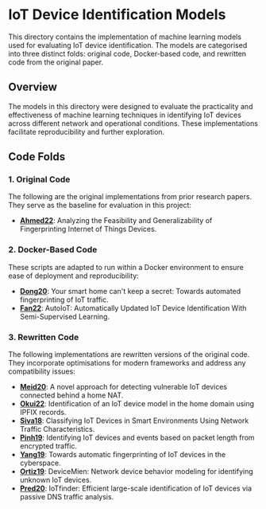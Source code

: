 # IoT Device Identification Models

This directory contains the implementation of machine learning models used for evaluating IoT device identification. The models are categorised into three distinct folds: original code, Docker-based code, and rewritten code from the original paper.

## Overview

The models in this directory were designed to evaluate the practicality and effectiveness of machine learning techniques in identifying IoT devices across different network and operational conditions. These implementations facilitate reproducibility and further exploration.

## Code Folds

### 1. **Original Code**
The following are the original implementations from prior research papers. They serve as the baseline for evaluation in this project:
- **[Ahmed22](https://github.com/dilawer11/iot-device-fingerprinting)**: Analyzing the Feasibility and Generalizability of Fingerprinting Internet of Things Devices.

### 2. **Docker-Based Code**
These scripts are adapted to run within a Docker environment to ensure ease of deployment and reproducibility:
- **[Dong20](https://github.com/KiteFlyKid/Your-Smart-Home-Can-t-Keep-a-Secret-Towards-Automated-Fingerprinting-of-IoT-Traffic-with-Neural-Net.git)**: Your smart home can't keep a secret: Towards automated fingerprinting of IoT traffic.
- **[Fan22](https://github.com/AliceAndBobCandy/AutoIoT.git)**: AutoIoT: Automatically Updated IoT Device Identification With Semi-Supervised Learning.

### 3. **Rewritten Code**
The following implementations are rewritten versions of the original code. They incorporate optimisations for modern frameworks and address any compatibility issues:
- **[Meid20](https://www.sciencedirect.com/science/article/pii/S0167404820302418)**: A novel approach for detecting vulnerable IoT devices connected behind a home NAT.
- **[Okui22](https://ieeexplore.ieee.org/abstract/document/9842469)**: Identification of an IoT device model in the home domain using IPFIX records.
- **[Siva18](https://ieeexplore.ieee.org/abstract/document/8440758)**: Classifying IoT Devices in Smart Environments Using Network Traffic Characteristics.
- **[Pinh19](https://www.sciencedirect.com/science/article/abs/pii/S0140366419300052)**: Identifying IoT devices and events based on packet length from encrypted traffic.
- **[Yang19](https://www.sciencedirect.com/science/article/abs/pii/S1389128618306856)**: Towards automatic fingerprinting of IoT devices in the cyberspace.
- **[Ortiz19](https://dl.acm.org/doi/abs/10.1145/3302505.3310073)**: DeviceMien: Network device behavior modeling for identifying unknown IoT devices.
- **[Pred20](https://ieeexplore.ieee.org/abstract/document/9230403)**: IoTfinder: Efficient large-scale identification of IoT devices via passive DNS traffic analysis.
